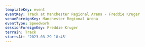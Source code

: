 ```yaml
---
templateKey: event
eventKey: Track at Manchester Regional Arena - Freddie Kruger
venueForeignKey: Manchester Regional Arena
eventType: Speedwork
sessionForeignKey: Freddie Kruger 
terrain: Track
startsAt: '2023-08-29 18:45'
---
```

